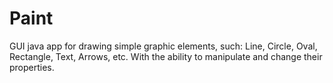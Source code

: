 # Paint
GUI java app for drawing simple graphic elements, such: Line, Circle, Oval, Rectangle, Text, Arrows, etc.
With the ability to manipulate and change their properties.  